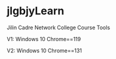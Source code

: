 # jlgbjyLearn
Jilin Cadre Network College Course Tools


V1:
Windows 10
Chrome==119


V2:
Windows 10
Chrome==131
